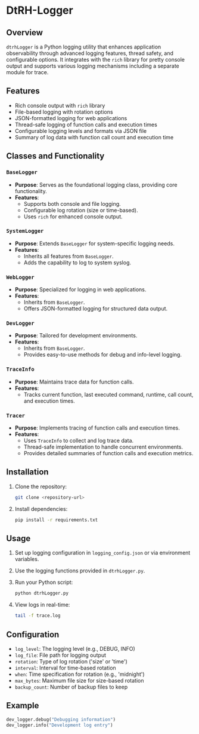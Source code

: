 # DtRH-Logger 

## Overview

`dtrhLogger` is a Python logging utility that enhances application observability through advanced logging features, thread safety, and configurable options. It integrates with the `rich` library for pretty console output and supports various logging mechanisms including a separate module for trace.

## Features

- Rich console output with `rich` library
- File-based logging with rotation options
- JSON-formatted logging for web applications
- Thread-safe logging of function calls and execution times
- Configurable logging levels and formats via JSON file
- Summary of log data with function call count and execution time

## Classes and Functionality

### `BaseLogger`
- **Purpose**: Serves as the foundational logging class, providing core functionality.
- **Features**:
  - Supports both console and file logging.
  - Configurable log rotation (size or time-based).
  - Uses `rich` for enhanced console output.

### `SystemLogger`
- **Purpose**: Extends `BaseLogger` for system-specific logging needs.
- **Features**:
  - Inherits all features from `BaseLogger`.
  - Adds the capability to log to system syslog.

### `WebLogger`
- **Purpose**: Specialized for logging in web applications.
- **Features**:
  - Inherits from `BaseLogger`.
  - Offers JSON-formatted logging for structured data output.

### `DevLogger`
- **Purpose**: Tailored for development environments.
- **Features**:
  - Inherits from `BaseLogger`.
  - Provides easy-to-use methods for debug and info-level logging.

### `TraceInfo`
- **Purpose**: Maintains trace data for function calls.
- **Features**:
  - Tracks current function, last executed command, runtime, call count, and execution times.

### `Tracer`
- **Purpose**: Implements tracing of function calls and execution times.
- **Features**:
  - Uses `TraceInfo` to collect and log trace data.
  - Thread-safe implementation to handle concurrent environments.
  - Provides detailed summaries of function calls and execution metrics.

## Installation

1. Clone the repository:
   ```bash
   git clone <repository-url>
   ```

2. Install dependencies:
   ```bash
   pip install -r requirements.txt
   ```

## Usage

1. Set up logging configuration in `logging_config.json` or via environment variables.
2. Use the logging functions provided in `dtrhLogger.py`.
3. Run your Python script:
   ```bash
   python dtrhLogger.py
   ```

4. View logs in real-time:
   ```bash
   tail -f trace.log
   ```

## Configuration

- `log_level`: The logging level (e.g., DEBUG, INFO)
- `log_file`: File path for logging output
- `rotation`: Type of log rotation ('size' or 'time')
- `interval`: Interval for time-based rotation
- `when`: Time specification for rotation (e.g., 'midnight')
- `max_bytes`: Maximum file size for size-based rotation
- `backup_count`: Number of backup files to keep

## Example

```python
dev_logger.debug("Debugging information")
dev_logger.info("Development log entry")
```
